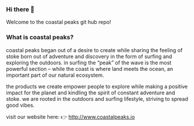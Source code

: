 ### Hi there 👋

Welcome to the coastal peaks git hub repo!

### What is coastal peaks?

coastal peaks began out of a desire to create while sharing the feeling of stoke born out of adventure and discovery in the form of surfing and exploring the outdoors. in surfing the “peak” of the wave is the most powerful section – while the coast is where land meets the ocean, an important part of our natural ecosystem.

the products we create empower people to explore while making a positive impact for the planet and kindling the spirit of constant adventure and stoke. we are rooted in the outdoors and surfing lifestyle, striving to spread good vibes. 

visit our website here: 👉 http://www.coastalpeaks.io



<!--
**coastalpeaks/coastalpeaks** is a ✨ _special_ ✨ repository because its `README.md` (this file) appears on your GitHub profile.

Here are some ideas to get you started:

- 🔭 I’m currently working on ...
- 🌱 I’m currently learning ...
- 👯 I’m looking to collaborate on ...
- 🤔 I’m looking for help with ...
- 💬 Ask me about ...
- 📫 How to reach me: ...
- 😄 Pronouns: ...
- ⚡ Fun fact: ...
-->
